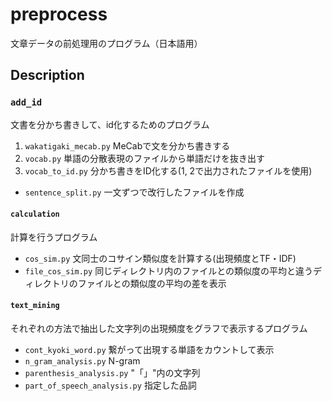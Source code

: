 # preprocess
文章データの前処理用のプログラム（日本語用）
## Description
### `add_id`
文書を分かち書きして、id化するためのプログラム
1. `wakatigaki_mecab.py` MeCabで文を分かち書きする
2. `vocab.py` 単語の分散表現のファイルから単語だけを抜き出す
3. `vocab_to_id.py` 分かち書きをID化する(1, 2で出力されたファイルを使用)

- `sentence_split.py` 一文ずつで改行したファイルを作成

#### `calculation`
計算を行うプログラム
- `cos_sim.py` 文同士のコサイン類似度を計算する(出現頻度とTF・IDF)
- `file_cos_sim.py` 同じディレクトリ内のファイルとの類似度の平均と違うディレクトリのファイルとの類似度の平均の差を表示

#### `text_mining`
それぞれの方法で抽出した文字列の出現頻度をグラフで表示するプログラム
- `cont_kyoki_word.py` 繋がって出現する単語をカウントして表示
- `n_gram_analysis.py` N-gram
- `parenthesis_analysis.py` "「」"内の文字列
-  `part_of_speech_analysis.py` 指定した品詞
